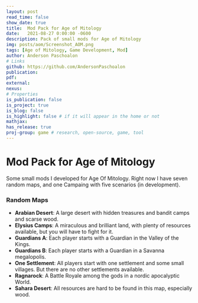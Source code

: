 ```yaml
---
layout: post
read_time: false
show_date: true
title:  Mod Pack for Age of Mitology
date:   2021-08-27 0:00:00 -0600
description: Pack of small mods for Age of Mitology
img: posts/aom/Screenshot_AOM.png
tags: [Age of Mitology, Game Development, Mod]
author: Anderson Paschoalon
# Links
github: https://github.com/AndersonPaschoalon
publication: 
pdf: 
external:
nexus: 
# Properties
is_publication: false
is_project: true
is_blog: false
is_highlight: false # if it will appear in the home or not
mathjax: 
has_release: true
proj-group: game # research, open-source, game, tool 
---
```



# Mod Pack for Age of Mitology


Some small mods I developed for Age Of Mitology. Right now I have seven random maps, and one Campaing with five scenarios (in development).

### Random Maps

 - **Arabian Desert**: A large desert with hidden treasures and bandit camps and scarse wood.
 - **Elysius Camps**: A miraculous and brilliant land, with plenty of resources available, but you will have to fight for it.
 - **Guardians A**: Each player starts with a Guardian in the Valley of the Kings.
 - **Guardians B**: Each player starts with a Guardian in a Savanna megalopolis.
 - **One Settlement**: All players start with one settlement and some small villages. But there are no other settlements available.
 - **Ragnarock**: A Battle Royale among the gods in a nordic apocalyptic World.
 - **Sahara Desert**: All resources are hard to be found in this map, especially wood.




